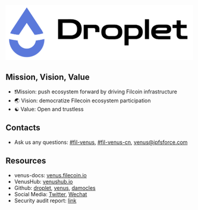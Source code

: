 
![](../.vuepress/public/contact.jpg)

## Mission, Vision, Value

- :exclamation:Mission: push ecosystem forward by driving Filcoin infrastructure
- :earth_asia: Vision: democratize Filecoin ecosystem participation 
- :yin_yang: Value: Open and trustless

## Contacts

- Ask us any questions: [#fil-venus](https://filecoinproject.slack.com/archives/CEHHJNJS3), [#fil-venus-cn](https://filecoinproject.slack.com/archives/C028PCH8L31), [venus@ipfsforce.com](mailto:venus@ipfsforce.com)

## Resources

- venus-docs: [venus.filecoin.io](venus.filecoin.io)
- VenusHub: [venushub.io](venushub.io)
- Github: [droplet](https://github.com/ipfs-force-community/droplet), [venus](https://github.com/filecoin-project/venus), [damocles](https://github.com/ipfs-force-community/damocles)
- Social Media: [Twitter](https://twitter.com/venus_filecoin), [Wechat](https://mp.weixin.qq.com/s/p4_ch03QeMMXxPyakr_8XQ)
- Security audit report: [link](https://leastauthority.com/static/publications/LeastAuthority_Filecoin_Foundation_Venus_Final_Audit_Report.pdf)
